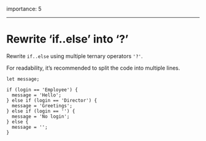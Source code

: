 importance: 5

------------------------------------------------------------------------

Rewrite ‘if..else’ into ‘?’
===========================

Rewrite `if..else` using multiple ternary operators `'?'`.

For readability, it’s recommended to split the code into multiple lines.

    let message;

    if (login == 'Employee') {
      message = 'Hello';
    } else if (login == 'Director') {
      message = 'Greetings';
    } else if (login == '') {
      message = 'No login';
    } else {
      message = '';
    }
